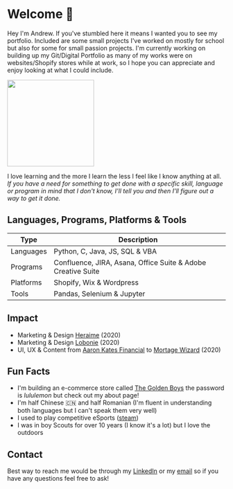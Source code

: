 # Welcome :wave:

Hey I'm Andrew. If you've stumbled here it means I wanted you to see my portfolio. Included are some small projects I've worked on mostly for school but also for some for small passion projects. I'm currently working on building up my Git/Digital Portfolio as many of my works were on websites/Shopify stores while at work, so I hope you can appreciate and enjoy looking at what I could include.

<img src="https://cdn.shopify.com/s/files/1/0469/9098/3319/files/Casual_Profile_Square.JPG?v=1615929696" width="200" height="200" border-radius="50" />

I love learning and the more I learn the less I feel like I know anything at all. <em> If you have a need for something to get done with a specific skill, language or program in mind that I don't know, I'll tell you and then I'll figure out a way to get it done. </em>

## Languages, Programs, Platforms & Tools
| Type      | Description |
| ----------- | ----------- |
| Languages | Python, C, Java, JS, SQL & VBA  |
| Programs  | Confluence, JIRA, Asana, Office Suite & Adobe Creative Suite |
| Platforms | Shopify, Wix & Wordpress | 
| Tools     | Pandas, Selenium & Jupyter |


## Impact
- Marketing & Design [Heraime](https://www.heirame.com/) (2020)
- Marketing & Design [Lobonie](https://www.lobonie.com/) (2020)
- UI, UX & Content from [Aaron Kates Financial](http://www.aaronkatesfinancial.com/) to [Mortage Wizard](https://mortgagewizard.ca/) (2020)

## Fun Facts

- I'm building an e-commerce store called [The Golden Boys](https://thegoldenboys.ca/pages/about) the password is <em> lululemon </em> but check out my about page! 
- I'm half Chinese &#127464;&#127475; and half Romanian (I'm fluent in understanding both languages but I can't speak them very well)
- I used to play competitive eSports ([steam](https://steamcommunity.com/id/spartinii/))
- I was in boy Scouts for over 10 years (I know it's a lot) but I love the outdoors

## Contact
Best way to reach me would be through my [LinkedIn](https://www.linkedin.com/in/liutiev/) or my [email](mailto:a.liutiev@gmail.com) so if you have any questions feel free to ask! 
